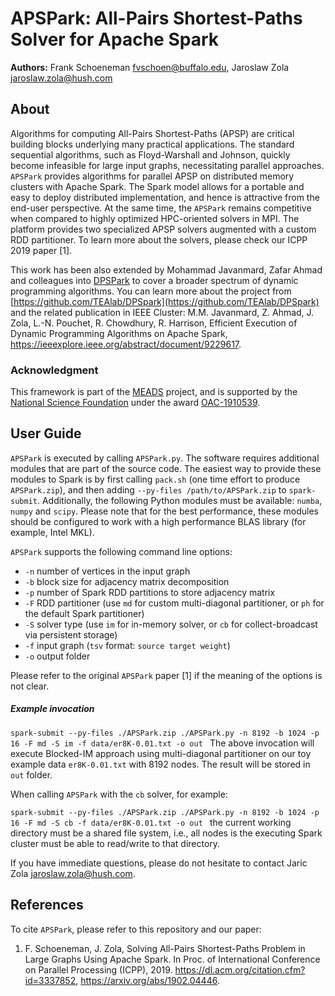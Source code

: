 # APSPark: All-Pairs Shortest-Paths Solver for Apache Spark

**Authors:**
Frank Schoeneman <fvschoen@buffalo.edu>,
Jaroslaw Zola <jaroslaw.zola@hush.com>

## About
Algorithms for computing All-Pairs Shortest-Paths (APSP) are critical building blocks underlying many practical applications. The standard sequential algorithms, such as Floyd-Warshall and Johnson, quickly become infeasible for large input graphs, necessitating parallel approaches. `APSPark` provides algorithms for parallel APSP on distributed memory clusters with Apache Spark. The Spark model allows for a portable and easy to deploy distributed implementation, and hence is attractive from the end-user perspective. At the same time, the `APSPark` remains competitive when compared to highly optimized HPC-oriented solvers in MPI. The platform provides two specialized APSP solvers augmented with a custom RDD partitioner. To learn more about the solvers, please check our ICPP 2019 paper [1].

This work has been also extended by Mohammad Javanmard, Zafar Ahmad and colleagues into [DPSPark](https://github.com/TEAlab/DPSpark) to cover a broader spectrum of dynamic programming algorithms.
You can learn more about the project from [https://github.com/TEAlab/DPSpark](https://github.com/TEAlab/DPSpark) and the related publication in IEEE Cluster: M.M. Javanmard, Z. Ahmad, J. Zola, L.-N. Pouchet, R. Chowdhury, R. Harrison, Efficient Execution of Dynamic Programming Algorithms on Apache Spark, <https://ieeexplore.ieee.org/abstract/document/9229617>.


### Acknowledgment

This framework is part of the [MEADS](https://github.com/ubdsgroup/meads) project, and is supported by the [National Science Foundation](https://www.nsf.gov/) under the award [OAC-1910539](https://www.nsf.gov/awardsearch/showAward?AWD_ID=1910539). 

## User Guide

`APSPark` is executed by calling `APSPark.py`. The software requires additional modules that are part of the source code. The easiest way to provide these modules to Spark is by first calling `pack.sh` (one time effort to produce `APSPark.zip`), and then adding `--py-files /path/to/APSPark.zip` to `spark-submit`. Additionally, the following Python modules must be available: `numba`, `numpy` and `scipy`. Please note that for the best performance, these modules should be configured to work with a high performance BLAS library (for example, Intel MKL).

`APSPark` supports the following command line options:

* `-n` number of vertices in the input graph 
* `-b` block size for adjacency matrix decomposition
* `-p` number of Spark RDD partitions to store adjacency matrix
* `-F` RDD partitioner (use `md` for custom multi-diagonal partitioner, or `ph` for the default Spark partitioner)
* `-S` solver type (use `im` for in-memory solver, or `cb` for collect-broadcast via persistent storage)
* `-f` input graph (`tsv` format: `source target weight`)
* `-o` output folder

Please refer to the original `APSPark` paper [1] if the meaning of the options is not clear.

##### Example invocation

`spark-submit --py-files ./APSPark.zip ./APSPark.py -n 8192 -b 1024 -p 16 -F md -S im -f data/er8K-0.01.txt -o out
`
The above invocation will execute Blocked-IM approach using multi-diagonal partitioner on our toy example data `er8K-0.01.txt` with 8192 nodes. The result will be stored in `out` folder.

When calling `APSPark` with the `cb` solver, for example:

`spark-submit --py-files ./APSPark.zip ./APSPark.py -n 8192 -b 1024 -p 16 -F md -S cb -f data/er8K-0.01.txt -o out
`
the current working directory must be a shared file system, i.e., all nodes is the executing Spark cluster must be able to read/write to that directory.

If you have immediate questions, please do not hesitate to contact Jaric Zola <jaroslaw.zola@hush.com>.

## References

To cite `APSPark`, please refer to this repository and our paper:

1. F. Schoeneman, J. Zola, Solving All-Pairs Shortest-Paths Problem in Large Graphs Using Apache Spark. In Proc. of International Conference on Parallel Processing (ICPP), 2019. <https://dl.acm.org/citation.cfm?id=3337852>, <https://arxiv.org/abs/1902.04446>.
